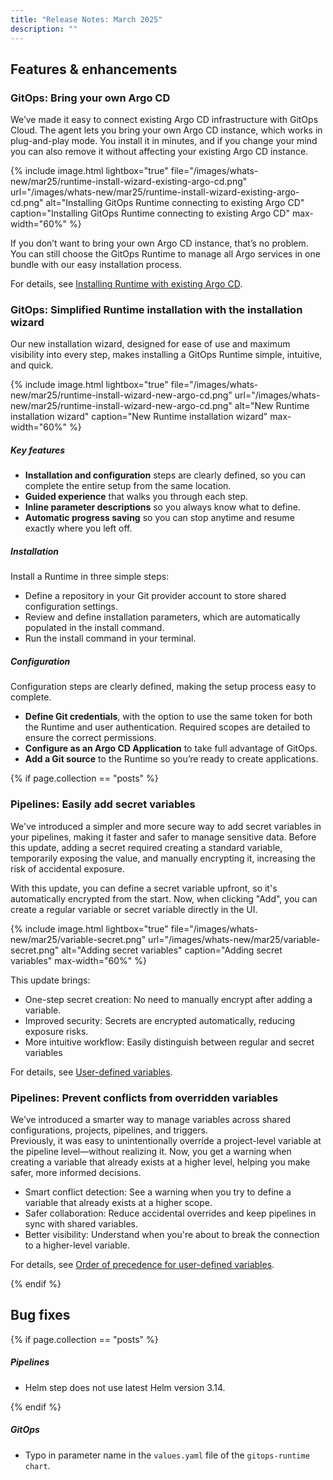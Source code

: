```yaml
---
title: "Release Notes: March 2025"
description: ""
---
```

## Features & enhancements

### GitOps: Bring your own Argo CD

We’ve made it easy to connect existing Argo CD infrastructure with GitOps Cloud.
The agent lets you bring your own Argo CD instance, which works in plug-and-play mode. You install it in minutes, and if you change your mind you can also remove it without affecting your existing Argo CD instance.

 {% include
   image.html
   lightbox="true"
   file="/images/whats-new/mar25/runtime-install-wizard-existing-argo-cd.png"
   url="/images/whats-new/mar25/runtime-install-wizard-existing-argo-cd.png"
   alt="Installing GitOps Runtime connecting to existing Argo CD"
   caption="Installing GitOps Runtime connecting to existing Argo CD"
   max-width="60%"
   %}

If you don’t want to bring your own Argo CD instance, that’s no problem. You can still choose the GitOps Runtime to manage all Argo services in one bundle with our easy installation process.

For details, see [Installing Runtime with existing Argo CD]({{site.baseurl}}/docs/installation/gitops/runtime-install-with-existing-argo-cd/).

### GitOps: Simplified Runtime installation with the installation wizard

Our new installation wizard, designed for ease of use and maximum visibility into every step, makes installing a GitOps Runtime simple, intuitive, and quick.

 {% include
   image.html
   lightbox="true"
   file="/images/whats-new/mar25/runtime-install-wizard-new-argo-cd.png"
   url="/images/whats-new/mar25/runtime-install-wizard-new-argo-cd.png"
   alt="New Runtime installation wizard"
   caption="New Runtime installation wizard"
   max-width="60%"
   %}

##### Key features

* **Installation and configuration** steps are clearly defined, so you can complete the entire setup from the same location.
* **Guided experience** that walks you through each step.
* **Inline parameter descriptions** so you always know what to define.
* **Automatic progress saving** so you can stop anytime and resume exactly where you left off.

##### Installation

Install a Runtime in three simple steps:

* Define a repository in your Git provider account to store shared configuration settings.
* Review and define installation parameters, which are automatically populated in the install command.
* Run the install command in your terminal.

##### Configuration

Configuration steps are clearly defined, making the setup process easy to complete.

* **Define Git credentials**, with the option to use the same token for both the Runtime and user authentication. Required scopes are detailed to ensure the correct permissions.
* **Configure as an Argo CD Application** to take full advantage of GitOps.
* **Add a Git source** to the Runtime so you’re ready to create applications.


{% if page.collection == "posts" %}
### Pipelines: Easily add secret variables

We've introduced a simpler and more secure way to add secret variables in your pipelines, making it faster and safer to manage sensitive data. Before this update, adding a secret required creating a standard variable, temporarily exposing the value, and manually encrypting it, increasing the risk of accidental exposure.

With this update, you can define a secret variable upfront, so it's automatically encrypted from the start. Now, when clicking "Add", you can create a regular variable or secret variable directly in the UI.

 {% include
   image.html
   lightbox="true"
   file="/images/whats-new/mar25/variable-secret.png"
   url="/images/whats-new/mar25/variable-secret.png"
   alt="Adding secret variables"
   caption="Adding secret variables"
   max-width="60%"
   %}

This update brings:

* One-step secret creation: No need to manually encrypt after adding a variable.
* Improved security: Secrets are encrypted automatically, reducing exposure risks.
* More intuitive workflow: Easily distinguish between regular and secret variables

For details, see [User-defined variables]({{site.baseurl}}/docs/pipelines/variables/#user-defined-variables).

### Pipelines: Prevent conflicts from overridden variables

We’ve introduced a smarter way to manage variables across shared configurations, projects, pipelines, and triggers.  
Previously, it was easy to unintentionally override a project-level variable at the pipeline level—without realizing it. Now, you get a warning when creating a variable that already exists at a higher level, helping you make safer, more informed decisions.

* Smart conflict detection: See a warning when you try to define a variable that already exists at a higher scope.
* Safer collaboration: Reduce accidental overrides and keep pipelines in sync with shared variables.
* Better visibility: Understand when you're about to break the connection to a higher-level variable.

For details, see [Order of precedence for user-defined variables]({{site.baseurl}}/docs/pipelines/variables/#order-of-precedence-for-user-defined-variables).

{% endif %}

## Bug fixes

{% if page.collection == "posts" %}

##### Pipelines

* Helm step does not use latest Helm version 3.14.

{% endif %}

##### GitOps

* Typo in parameter name in the `values.yaml` file of the `gitops-runtime chart`.
